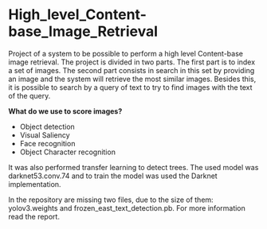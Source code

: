 # High_level_Content-base_Image_Retrieval
Project of a system to be possible to perform a high level Content-base image retrieval. The project is divided in two parts. The first part is to index a set of images. The second part consists in search in this set by providing an image and the system will retrieve the most similar images. Besides this, it is possible to search by a query of text to try to find images with the text of the query. 

**What do we use to score images?**
- Object detection
- Visual Saliency
- Face recognition
- Object Character recognition

It was also performed transfer learning to detect trees. The used model was darknet53.conv.74 and to train the model was used the Darknet implementation. 


In the repository are missing two files, due to the size of them: yolov3.weights and frozen_east_text_detection.pb.
For more information read the report.
 
